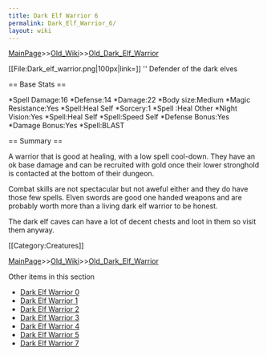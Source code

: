 ```yaml
---
title: Dark Elf Warrior 6
permalink: Dark_Elf_Warrior_6/
layout: wiki
---
```


[MainPage](/keeperrl_wiki/ "wikilink")>>[Old_Wiki](/keeperrl_wiki/Old_Wiki "wikilink")>>[Old_Dark_Elf_Warrior](/keeperrl_wiki/Old_Dark_Elf_Warrior "wikilink")

[[File:Dark_elf_warrior.png|100px|link=]] '' Defender of the dark elves

== Base Stats ==

*Spell Damage:16
*Defense:14
*Damage:22
*Body size:Medium
*Magic Resistance:Yes
*Spell:Heal Self
*Sorcery:1
*Spell :Heal Other
*Night Vision:Yes
*Spell:Heal Self
*Spell:Speed Self
*Defense Bonus:Yes
*Damage Bonus:Yes
*Spell:BLAST

== Summary ==

A warrior that is good at healing, with a low spell cool-down. They have an ok base damage and can be recruited with gold once their lower stronghold is contacted at the bottom of their dungeon.

Combat skills are not spectacular but not aweful either and they do have those few spells. Elven swords are good one handed weapons and are probably worth more than a living dark elf warrior to be honest.

The dark elf caves can have a lot of decent chests and loot in them so visit them anyway.

[[Category:Creatures]]

[MainPage](/keeperrl_wiki/ "wikilink")>>[Old_Wiki](/keeperrl_wiki/Old_Wiki "wikilink")>>[Old_Dark_Elf_Warrior](/keeperrl_wiki/Old_Dark_Elf_Warrior "wikilink")

Other items in this section
-    [Dark Elf Warrior 0](/keeperrl_wiki/Dark_Elf_Warrior_0 "wikilink")
-    [Dark Elf Warrior 1](/keeperrl_wiki/Dark_Elf_Warrior_1 "wikilink")
-    [Dark Elf Warrior 2](/keeperrl_wiki/Dark_Elf_Warrior_2 "wikilink")
-    [Dark Elf Warrior 3](/keeperrl_wiki/Dark_Elf_Warrior_3 "wikilink")
-    [Dark Elf Warrior 4](/keeperrl_wiki/Dark_Elf_Warrior_4 "wikilink")
-    [Dark Elf Warrior 5](/keeperrl_wiki/Dark_Elf_Warrior_5 "wikilink")
-    [Dark Elf Warrior 7](/keeperrl_wiki/Dark_Elf_Warrior_7 "wikilink")
